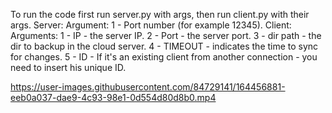 To run the code first run server.py with args, then run client.py with their args. 
Server: Argument: 	1 - Port number (for example 12345).
Client: Arguments: 	1 - IP - the server IP.
			2 - Port - the server port.
			3 - dir path - the dir to backup in the cloud server.
			4 - TIMEOUT - indicates the time to sync for changes.
			5 - ID - If it's an existing client from another connection - you need to insert his unique ID.


https://user-images.githubusercontent.com/84729141/164456881-eeb0a037-dae9-4c93-98e1-0d554d80d8b0.mp4

